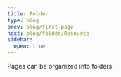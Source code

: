 ```yaml
---
title: Folder
type: blog
prev: blog/first-page
next: blog/folder/Resource
sidebar:
  open: true
---
```


Pages can be organized into folders.
